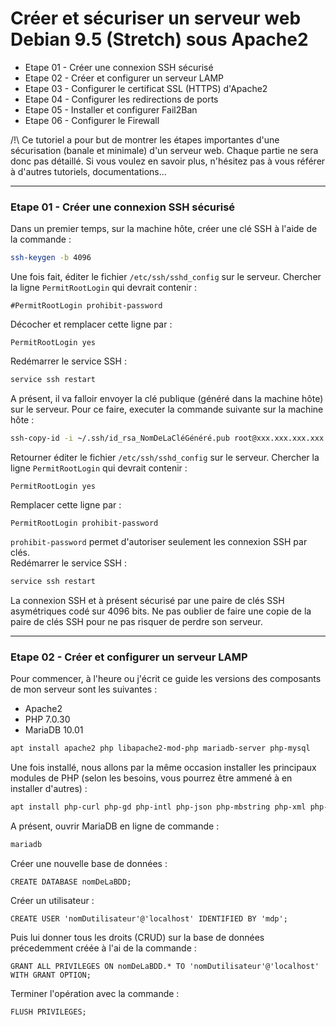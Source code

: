# Créer et sécuriser un serveur web Debian 9.5 (Stretch) sous Apache2

- Etape 01 - Créer une connexion SSH sécurisé
- Etape 02 - Créer et configurer un serveur LAMP
- Etape 03 - Configurer le certificat SSL (HTTPS) d'Apache2
- Etape 04 - Configurer les redirections de ports
- Etape 05 - Installer et configurer Fail2Ban
- Etape 06 - Configurer le Firewall

/!\ Ce tutoriel a pour but de montrer les étapes importantes d'une sécurisation (banale et minimale) d'un serveur web. Chaque partie ne sera donc pas détaillé. Si vous voulez en savoir plus, n'hésitez pas à vous référer à d'autres tutoriels, documentations... 

---

### Etape 01 - Créer une connexion SSH sécurisé

Dans un premier temps, sur la machine hôte, créer une clé SSH à l'aide de la commande :
```bash
ssh-keygen -b 4096
```
Une fois fait, éditer le fichier `/etc/ssh/sshd_config` sur le serveur. Chercher la ligne `PermitRootLogin` qui devrait contenir :
```apacheconfig
#PermitRootLogin prohibit-password
```
Décocher et remplacer cette ligne par :
```apacheconfig
PermitRootLogin yes
```
Redémarrer le service SSH :
```bash
service ssh restart
```
A présent, il va falloir envoyer la clé publique (généré dans la machine hôte) sur le serveur. Pour ce faire, executer la commande suivante sur la machine hôte :
```bash
ssh-copy-id -i ~/.ssh/id_rsa_NomDeLaCléGénéré.pub root@xxx.xxx.xxx.xxx
```
Retourner éditer le fichier `/etc/ssh/sshd_config` sur le serveur. Chercher la ligne `PermitRootLogin` qui devrait contenir :
```apacheconfig
PermitRootLogin yes
```
Remplacer cette ligne par :
```apacheconfig
PermitRootLogin prohibit-password
```
`prohibit-password` permet d'autoriser seulement les connexion SSH par clés.  
Redémarrer le service SSH :
```bash
service ssh restart
```
La connexion SSH et à présent sécurisé par une paire de clés SSH asymétriques codé sur 4096 bits. Ne pas oublier de faire une copie de la paire de clés SSH pour ne pas risquer de perdre son serveur.

---

### Etape 02 - Créer et configurer un serveur LAMP

Pour commencer, à l'heure ou j'écrit ce guide les versions des composants de mon serveur sont les suivantes :
- Apache2
- PHP 7.0.30
- MariaDB 10.01
```bash
apt install apache2 php libapache2-mod-php mariadb-server php-mysql
```
Une fois installé, nous allons par la même occasion installer les principaux modules de PHP (selon les besoins, vous pourrez être ammené à en installer d'autres) :
```bash
apt install php-curl php-gd php-intl php-json php-mbstring php-xml php-zip
```
A présent, ouvrir MariaDB en ligne de commande :
```bash
mariadb
```
Créer une nouvelle base de données :
```mysql
CREATE DATABASE nomDeLaBDD;
```
Créer un utilisateur :
```mysql
CREATE USER 'nomDutilisateur'@'localhost' IDENTIFIED BY 'mdp';
```
Puis lui donner tous les droits (CRUD) sur la base de données précedemment créée à l'ai de la commande :
```mysql
GRANT ALL PRIVILEGES ON nomDeLaBDD.* TO 'nomDutilisateur'@'localhost' WITH GRANT OPTION;
```
Terminer l'opération avec la commande :
```mysql
FLUSH PRIVILEGES;
```
